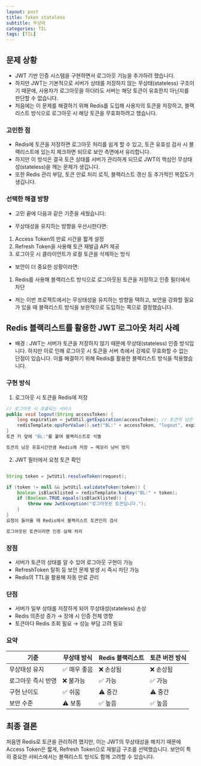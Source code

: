 ```yaml
---
layout: post
title: Token stateless
subtitle: 무상태 
categories: TIL
tags: [TIL]
---
```


## 문제 상황
- JWT 기반 인증 시스템을 구현하면서 로그아웃 기능을 추가하려 했습니다.
- 하지만 JWT는 기본적으로 서버가 상태를 저장하지 않는 무상태(stateless) 구조이기 때문에, 사용자가 로그아웃을 하더라도 서버는 해당 토큰이 유효한지 아닌지를 판단할 수 없습니다.
- 처음에는 이 문제를 해결하기 위해 Redis를 도입해 사용자의 토큰을 저장하고, 블랙리스트 방식으로 로그아웃 시 해당 토큰을 무효화하려고 했습니다.

### 고민한 점
- Redis에 토큰을 저장하면 로그아웃 처리를 쉽게 할 수 있고, 토큰 유효성 검사 시 블랙리스트에 있는지 체크하면 되므로 보안 측면에서 유리합니다.
- 하지만 이 방식은 결국 토큰 상태를 서버가 관리하게 되므로 JWT의 핵심인 무상태성(stateless)을 깨는 문제가 생깁니다.
- 또한 Redis 관리 부담, 토큰 만료 처리 로직, 블랙리스트 갱신 등 추가적인 복잡도가 생깁니다.

### 선택한 해결 방향

- 고민 끝에 다음과 같은 기준을 세웠습니다:

- 무상태성을 유지하는 방향을 우선시한다면:
1. Access Token의 만료 시간을 짧게 설정
2. Refresh Token을 사용해 토큰 재발급 API 제공
3. 로그아웃 시 클라이언트가 로컬 토큰을 삭제하는 방식

- 보안이 더 중요한 상황이라면:
1. Redis를 사용해 블랙리스트 방식으로 로그아웃된 토큰을 저장하고 인증 필터에서 차단

- 저는 이번 프로젝트에서는 무상태성을 유지하는 방향을 택하고, 보안을 강화할 필요가 있을 때 블랙리스트 방식을 보완적으로 도입하는 쪽으로 결정했습니다.



## Redis 블랙리스트를 활용한 JWT 로그아웃 처리 사례
- 배경 : JWT는 서버가 토큰을 저장하지 않기 때문에 무상태(stateless) 인증 방식입니다. 하지만 이로 인해 로그아웃 시 토큰을 서버 측에서 강제로 무효화할 수 없는 단점이 있습니다.
이를 해결하기 위해 Redis를 활용한 블랙리스트 방식을 적용했습니다.

### 구현 방식
1. 로그아웃 시 토큰을 Redis에 저장

```java
// 로그아웃 시 호출되는 서비스
public void logout(String accessToken) {
    long expiration = jwtUtil.getExpiration(accessToken); // 토큰의 남은 만료 시간 계산
    redisTemplate.opsForValue().set("BL:" + accessToken, "logout", expiration, TimeUnit.MILLISECONDS);
}
토큰 키 앞에 "BL:"를 붙여 블랙리스트로 식별

토큰의 남은 유효시간만큼 Redis에 저장 → 메모리 낭비 방지
```

2. JWT 필터에서 요청 토큰 확인

```java

String token = jwtUtil.resolveToken(request);

if (token != null && jwtUtil.validateToken(token)) {
    Boolean isBlacklisted = redisTemplate.hasKey("BL:" + token);
    if (Boolean.TRUE.equals(isBlacklisted)) {
        throw new JwtException("로그아웃된 토큰입니다.");
    }
}
요청이 들어올 때 Redis에서 블랙리스트 토큰인지 검사

로그아웃된 토큰이라면 인증 실패 처리
```

### 장점
- 서버가 토큰의 상태를 알 수 있어 로그아웃 구현이 가능
- RefreshToken 탈취 등 보안 문제 발생 시 즉시 차단 가능
- Redis의 TTL을 활용해 자동 만료 관리

### 단점
- 서버가 일부 상태를 저장하게 되어 무상태성(stateless) 손상
- Redis 의존성 증가 → 장애 시 인증 전체 영향
- 토큰마다 Redis 조회 필요 → 성능 부담 고려 필요


### 요약

| 기준         | 무상태 방식  | Redis 블랙리스트 | 토큰 버전 방식 |
| ---------- | ------- | ----------- | -------- |
| 무상태성 유지    | ✅ 매우 좋음 | ❌ 손상됨       | ❌ 손상됨    |
| 로그아웃 즉시 반영 | ❌ 불가능   | ✅ 가능        | ✅ 가능     |
| 구현 난이도     | ✅ 쉬움    | ⚠️ 중간       | ⚠️ 중간    |
| 보안 수준      | ⚠️ 보통   | ✅ 높음        | ✅ 높음     |

## 최종 결론
처음엔 Redis로 토큰을 관리하려 했지만, 이는 JWT의 무상태성을 해치기 때문에 Access Token은 짧게, Refresh Token으로 재발급 구조를 선택했습니다.
보안이 특히 중요한 서비스에서는 블랙리스트 방식도 함께 고려할 수 있습니다.